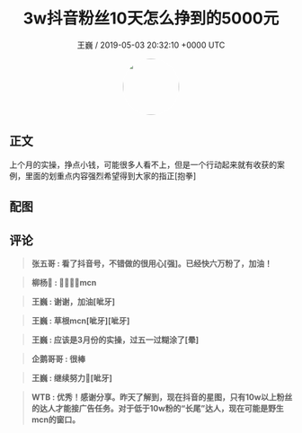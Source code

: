 <h1 align="center">3w抖音粉丝10天怎么挣到的5000元</h1>
<p align="center">
    <a>王巍 / 2019-05-03 20:32:10 &#43;0000 UTC</a>
</p>

<div align="center">
    <img src="https://images.zsxq.com/FmbWwhQ7QtrPr5CQ6IiXWQ0cx9SF?e=1590940799&amp;token=kIxbL07-8jAj8w1n4s9zv64FuZZNEATmlU_Vm6zD:3QchCW90WEjVipfvS78xnQOQDRE=" width="100" height="100" style="border:1px solid;border-radius:50%; color:#ffffff"/>
</div>

## 正文

<div>
  上个月的实操，挣点小钱，可能很多人看不上，但是一个行动起来就有收获的案例，里面的划重点内容强烈希望得到大家的指正[抱拳]
</div>

## 配图
<div class="image" align="center">

</div>

## 评论

<div align="left">
<div>

<blockquote >
<span> <strong>张五哥 : 看了抖音号，不错做的很用心[强]。已经快六万粉了，加油！ </strong></span>
</blockquote>

<blockquote >
<span> <strong>柳杨🐏 : 👍🏻👍🏻mcn </strong></span>
</blockquote>

<blockquote >
<span> <strong>王巍 : 谢谢，加油[呲牙] </strong></span>
</blockquote>

<blockquote >
<span> <strong>王巍 : 草根mcn[呲牙][呲牙] </strong></span>
</blockquote>

<blockquote >
<span> <strong>王巍 : 应该是3月份的实操，过五一过糊涂了[晕] </strong></span>
</blockquote>

<blockquote >
<span> <strong>企鹅哥哥 : 很棒 </strong></span>
</blockquote>

<blockquote >
<span> <strong>王巍 : 继续努力💪[呲牙] </strong></span>
</blockquote>

<blockquote >
<span> <strong>WTB : 优秀！感谢分享。昨天了解到，现在抖音的星图，只有10w以上粉丝的达人才能接广告任务。对于低于10w粉的“长尾”达人，现在可能是野生mcn的窗口。 </strong></span>
</blockquote>

</div>
</div>